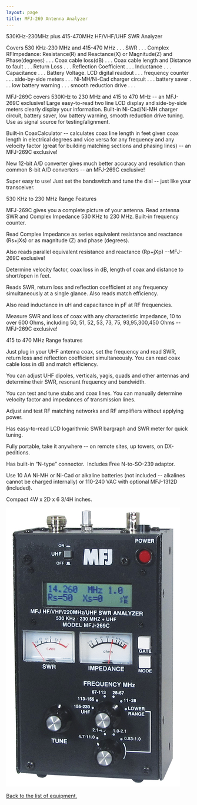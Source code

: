 ```yaml
---
layout: page
title: MFJ-269 Antenna Analyzer
---
```


530KHz-230MHz plus 415-470MHz HF/VHF/UHF SWR Analyzer

Covers 530 KHz-230 MHz and 415-470 MHz . . . SWR . . . Complex RFImpedance: Resistance(R) and Reactance(X) or Magnitude(Z) and Phase(degrees) . . . Coax cable loss(dB) . . . Coax cable length and Distance to fault . . . Return Loss . . . Reflection Coefficient . . . Inductance . . . Capacitance . . . Battery Voltage. LCD digital readout . . . frequency counter . . . side-by-side meters . . . Ni-MH/Ni-Cad charger circuit . . . battery saver . . . low battery warning . . . smooth reduction drive . . .

MFJ-269C covers 530KHz to 230 MHz and 415 to 470 MHz -- an MFJ-269C exclusive!
Large easy-to-read two line LCD display and side-by-side meters clearly display your
information. Built-in Ni-Cad/Ni-MH charger circuit, battery saver, low battery warning, smooth reduction drive tuning. Use as signal source for testing/alignment.

Built-in CoaxCalculator -- calculates coax line length in feet given coax length in electrical degrees and vice versa for any frequency and any velocity factor (great for building matching sections and phasing lines) -- an MFJ-269C exclusive!

New 12-bit A/D converter gives much better accuracy and resolution than common 8-bit A/D converters -- an MFJ-269C exclusive!

Super easy to use! Just set the bandswitch and tune the dial -- just like your transceiver.

530 KHz to 230 MHz Range Features

MFJ-269C gives you a complete picture of your antenna. Read antenna SWR and Complex Impedance 530 KHz to 230 MHz. Built-in frequency counter.

Read Complex Impedance as series equivalent resistance and reactance (Rs+jXs) or as magnitude (Z) and phase (degrees). 

Also reads parallel equivalent resistance and reactance (Rp+jXp) --MFJ-269C exclusive!

Determine velocity factor, coax loss in dB, length of coax and distance to short/open in feet.

Reads SWR, return loss and reflection coefficient at any frequency simultaneously at a single glance. Also reads match efficiency.

Also read inductance in uH and capacitance in pF at RF frequencies.

Measure SWR and loss of coax with any characteristic impedance, 10 to over 600 Ohms, including 50, 51, 52, 53, 73, 75, 93,95,300,450 Ohms -- MFJ-269C exclusive!

415 to 470 MHz Range features

Just plug in your UHF antenna coax, set the frequency and read SWR, return loss and reflection coefficient simultaneously. You can read coax cable loss in dB and match efficiency.

You can adjust UHF dipoles, verticals, yagis, quads and other antennas and determine their SWR, resonant frequency and bandwidth.

You can test and tune stubs and coax lines. You can manually determine velocity factor and impedances of transmission lines. 

Adjust and test RF matching networks and RF amplifiers without applying power. 

Has easy-to-read LCD logarithmic SWR bargraph and SWR meter for quick tuning. 

Fully portable, take it anywhere -- on remote sites, up towers, on DX-peditions.

Has built-in “N-type” connector.  Includes Free N-to-SO-239 adaptor.

Use 10 AA Ni-MH or Ni-Cad or alkaline batteries (not included -- alkalines cannot be charged internally) or 110-240 VAC with optional MFJ-1312D (included). 

Compact 4W x 2D x 6 3/4H inches.

![MFJ-269](mfj-269-small.jpg)

[Back to the list of equipment.](./)
